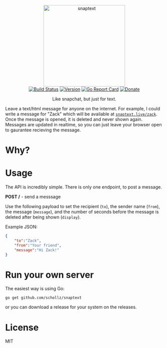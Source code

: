 <p align="center">
<img
    src="https://raw.githubusercontent.com/schollz/snaptext/master/static/favicon/logo.png?token=AGPyE4FL_L452-C_VhQ1bi8WiJhpB6ALks5alK3HwA%3D%3D"
    width="260px" border="0" alt="snaptext">
<br>
<a href="https://travis-ci.org/schollz/snaptext"><img src="https://travis-ci.org/schollz/snaptext.svg?branch=master" alt="Build Status"></a>
<a href="https://github.com/schollz/snaptext/releases/latest"><img src="https://img.shields.io/badge/version-0.1.0-brightgreen.svg?style=flat-square" alt="Version"></a>
<a href="https://goreportcard.com/report/github.com/schollz/croc"><img src="https://goreportcard.com/badge/github.com/schollz/croc" alt="Go Report Card"></a>
<a href="https://www.paypal.me/ZackScholl/5.00"><img src="https://img.shields.io/badge/donate-$5-brown.svg" alt="Donate"></a>
</p>

<p align="center">Like snapchat, but just for text.</p>

Leave a text/html message for anyone on the internet. For example, I could write a message for "Zack" which will be available at [`snaptext.live/zack`](https://snaptext.live/zack). Once the message is opened, it is deleted and never shown again. Messages are updated in realtime, so you can just leave your browser open to gaurantee recieving the message.

# Why?

# Usage

The API is incredibly simple. There is only one endpoint, to post a message.

**POST /** - send a messsage

Use the following payload to set the recipient (`to`), the sender name (`from`), the message (`message`), and the number of seconds before the message is deleted after being shown (`display`).

Example JSON:

```json
{
    "to":"Zack",
    "from":"Your friend",
    "message":"Hi Zack!"
}
```



# Run your own server

The easiest way is using Go:

```
go get github.com/schollz/snaptext
```

or you can download a release for your system on the releases.

# License

MIT
